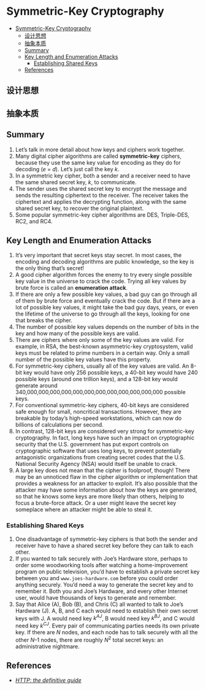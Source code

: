 # Symmetric-Key Cryptography


<!-- TOC -->

- [Symmetric-Key Cryptography](#symmetric-key-cryptography)
    - [设计思想](#设计思想)
    - [抽象本质](#抽象本质)
    - [Summary](#summary)
    - [Key Length and Enumeration Attacks](#key-length-and-enumeration-attacks)
        - [Establishing Shared Keys](#establishing-shared-keys)
    - [References](#references)

<!-- /TOC -->


## 设计思想


## 抽象本质


## Summary
1. Let’s talk in more detail about how keys and ciphers work together. 
2. Many digital cipher algorithms are called **symmetric-key** ciphers, because they use the same key value for encoding as they do for decoding (*e* = *d*). Let’s just call the key *k*.
3. In a symmetric key cipher, both a sender and a receiver need to have the same shared secret key, *k*, to communicate. 
4. The sender uses the shared secret key to encrypt the message and sends the resulting ciphertext to the receiver. The receiver takes the ciphertext and applies the decrypting function, along with the same shared secret key, to recover the original plaintext.
4. Some popular symmetric-key cipher algorithms are DES, Triple-DES, RC2, and RC4.


## Key Length and Enumeration Attacks
1. It’s very important that secret keys stay secret. In most cases, the encoding and decoding algorithms are public knowledge, so the key is the only thing that’s secret!
2. A good cipher algorithm forces the enemy to try every single possible key value in the universe to crack the code. Trying all key values by brute force is called an **enumeration attack**. 
3. If there are only a few possible key values, a bad guy can go through all of them by brute force and eventually crack the code. But if there are a lot of possible key values, it might take the bad guy days, years, or even the lifetime of the universe to go through all the keys, looking for one that breaks the cipher.
4. The number of possible key values depends on the number of bits in the key and how many of the possible keys are valid. 
5. There are ciphers where only some of the key values are valid. For example, in RSA, the best-known asymmetric-key cryptosystem, valid keys must be related to prime numbers in a certain way. Only a small number of the possible key values have this property.
6. For symmetric-key ciphers, usually all of the key values are valid. An 8-bit key would have only 256 possible keys, a 40-bit key would have 240 possible keys (around one trillion keys), and a 128-bit key would generate around 340,000,000,000,000,000,000,000,000,000,000,000,000 possible keys.
7. For conventional symmetric-key ciphers, 40-bit keys are considered safe enough for small, noncritical transactions. However, they are breakable by today’s high-speed workstations, which can now do billions of calculations per second.
8. In contrast, 128-bit keys are considered very strong for symmetric-key cryptography. In fact, long keys have such an impact on cryptographic security that the U.S. government has put export controls on cryptographic software that uses long keys, to prevent potentially antagonistic organizations from creating secret codes that the U.S. National Security Agency (NSA) would itself be unable to crack.
9. A large key does not mean that the cipher is foolproof, though! There may be an unnoticed flaw in the cipher algorithm or implementation that provides a weakness for an attacker to exploit. It’s also possible that the attacker may have some information about how the keys are generated, so that he knows some keys are more likely than others, helping to focus a brute-force attack. Or a user might leave the secret key someplace where an attacker might be able to steal it.

### Establishing Shared Keys
1. One disadvantage of symmetric-key ciphers is that both the sender and receiver have to have a shared secret key before they can talk to each other.
2. If you wanted to talk securely with Joe’s Hardware store, perhaps to order some woodworking tools after watching a home-improvement program on public television, you’d have to establish a private secret key between you and `www.joes-hardware.com` before you could order anything securely. You’d need a way to generate the secret key and to remember it. Both you and Joe’s Hardware, and every other Internet user, would have thousands of keys to generate and remember.
2. Say that Alice (A), Bob (B), and Chris (C) all wanted to talk to Joe’s Hardware (J). A, B, and C each would need to establish their own secret keys with J. A would need key $k^{AJ}$, B would need key $k^{BJ}$, and C would need key $k^{CJ}$. Every pair of communicating parties needs its own private key. If there are $N$ nodes, and each node has to talk securely with all the other $N–1$ nodes, there are roughly $N^2$ total secret keys: an administrative nightmare.


## References
* [*HTTP: the definitive guide*](https://book.douban.com/subject/1440226/)